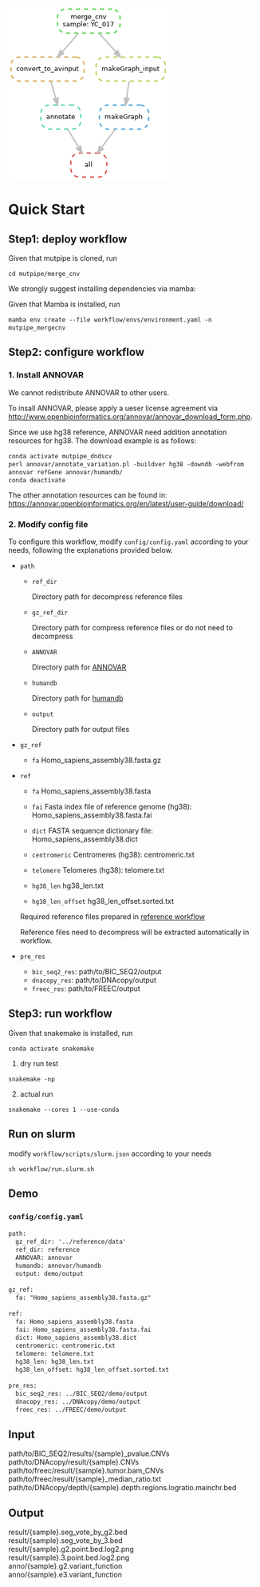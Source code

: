 ![merge_cnv](https://github.com/douymLab/mutpipe/blob/main/merge_cnv/dag.png)

# Quick Start

## Step1: deploy workflow

Given that mutpipe is cloned, run

```{bash}
cd mutpipe/merge_cnv
```

We strongly suggest installing dependencies via mamba:

Given that Mamba is installed, run

```{bash}
mamba env create --file workflow/envs/environment.yaml -n mutpipe_mergecnv
```

## Step2: configure workflow

### 1. Install ANNOVAR

We cannot redistribute ANNOVAR to other users.

To insall ANNOVAR, please apply a ueser license agreement via http://www.openbioinformatics.org/annovar/annovar_download_form.php.

Since we use hg38 reference, ANNOVAR need addition annotation resources for hg38. The download example is as follows:

```{bash}
conda activate mutpipe_dndscv
perl annovar/annotate_variation.pl -buildver hg38 -downdb -webfrom annovar refGene annovar/humandb/
conda deactivate
```

The other annotation resources can be found in: https://annovar.openbioinformatics.org/en/latest/user-guide/download/

### 2. Modify config file

To configure this workflow, modify `config/config.yaml` according to your needs, following the explanations provided below.

-   `path`
    
    -   `ref_dir`
    
        Directory path for decompress reference files
    
    -   `gz_ref_dir`
    
        Directory path for compress reference files or do not need to decompress
    
    -  `ANNOVAR`
    
        Directory path for [ANNOVAR](#1-install-annovar)
    
    -  `humandb`
    
        Directory path for [humandb](#1-install-annovar)
    
    -  `output`
    
        Directory path for output files

-  `gz_ref`

    -  `fa` Homo_sapiens_assembly38.fasta.gz

-  `ref`

    -  `fa` Homo_sapiens_assembly38.fasta

    -  `fai` Fasta index file of reference genome (hg38): Homo_sapiens_assembly38.fasta.fai

    -  `dict` FASTA sequence dictionary file: Homo_sapiens_assembly38.dict

    -  `centromeric` Centromeres (hg38): centromeric.txt

    -  `telomere` Telomeres (hg38): telomere.txt

    -  `hg38_len` hg38_len.txt

    -  `hg38_len_offset` hg38_len_offset.sorted.txt

    Required reference files prepared in [reference workflow](/reference)

    Reference files need to decompress will be extracted automatically in workflow.

-  `pre_res`

    -  `bic_seq2_res`: path/to/BIC_SEQ2/output
    -  `dnacopy_res`: path/to/DNAcopy/output
    -  `freec_res`: path/to/FREEC/output

## Step3: run workflow

Given that snakemake is installed, run

```{bash}
conda activate snakemake
```

1.  dry run test

```{bash}
snakemake -np
```

2.  actual run

```{bash}
snakemake --cores 1 --use-conda
```

## Run on slurm

modify `workflow/scripts/slurm.json` according to your needs

```{bash}
sh workflow/run.slurm.sh
```

## Demo

### `config/config.yaml`

```{yaml}
path:
  gz_ref_dir: '../reference/data'
  ref_dir: reference
  ANNOVAR: annovar
  humandb: annovar/humandb
  output: demo/output

gz_ref:
  fa: "Homo_sapiens_assembly38.fasta.gz"

ref:
  fa: Homo_sapiens_assembly38.fasta
  fai: Homo_sapiens_assembly38.fasta.fai
  dict: Homo_sapiens_assembly38.dict
  centromeric: centromeric.txt
  telomere: telomere.txt
  hg38_len: hg38_len.txt
  hg38_len_offset: hg38_len_offset.sorted.txt

pre_res:
  bic_seq2_res: ../BIC_SEQ2/demo/output
  dnacopy_res: ../DNAcopy/demo/output
  freec_res: ../FREEC/demo/output
```

## Input
path/to/BIC_SEQ2/results/{sample}_pvalue.CNVs   
path/to/DNAcopy/result/{sample}.CNVs   
path/to/freec/result/{sample}.tumor.bam_CNVs   
path/to/freec/result/{sample}_median_ratio.txt   
path/to/DNAcopy/depth/{sample}.depth.regions.logratio.mainchr.bed   
## Output
result/{sample}.seg_vote_by_g2.bed   
result/{sample}.seg_vote_by_3.bed   
result/{sample}.g2.point.bed.log2.png   
result/{sample}.3.point.bed.log2.png   
anno/{sample}.g2.variant_function   
anno/{sample}.e3.variant_function   
